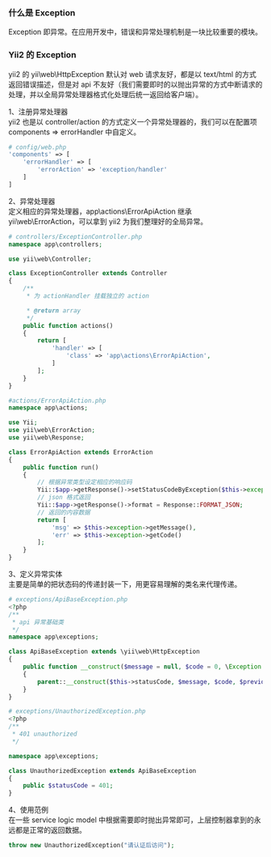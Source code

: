 

### 什么是 Exception
Exception 即异常。在应用开发中，错误和异常处理机制是一块比较重要的模块。


### Yii2 的 Exception
yii2 的 yii\web\HttpException 默认对 web 请求友好，都是以 text/html 的方式返回错误描述，但是对 api 不友好（我们需要即时的以抛出异常的方式中断请求的处理，并以全局异常处理器格式化处理后统一返回给客户端）。

1、注册异常处理器  
yii2 也是以 controller/action 的方式定义一个异常处理器的，我们可以在配置项 components => errorHandler 中自定义。  
```php
# config/web.php
'components' => [
    'errorHandler' => [
        'errorAction' => 'exception/handler'
    ]
]
```

2、异常处理器  
定义相应的异常处理器，app\actions\ErrorApiAction 继承 yii\web\ErrorAction，可以拿到 yii2 为我们整理好的全局异常。
```php
# controllers/ExceptionController.php
namespace app\controllers;

use yii\web\Controller;

class ExceptionController extends Controller
{
    /**
     * 为 actionHandler 挂载独立的 action

     * @return array
     */
    public function actions()
    {
        return [
            'handler' => [
                'class' => 'app\actions\ErrorApiAction',
            ]
        ];
    }
}

#actions/ErrorApiAction.php
namespace app\actions;

use Yii;
use yii\web\ErrorAction;
use yii\web\Response;

class ErrorApiAction extends ErrorAction
{
    public function run()
    {
        // 根据异常类型设定相应的响应码
        Yii::$app->getResponse()->setStatusCodeByException($this->exception);
        // json 格式返回
        Yii::$app->getResponse()->format = Response::FORMAT_JSON;
        // 返回的内容数据
        return [
            'msg' => $this->exception->getMessage(),
            'err' => $this->exception->getCode()
        ];
    }
}
```

3、定义异常实体  
主要是简单的把状态码的传递封装一下，用更容易理解的类名来代理传递。  
```php
# exceptions/ApiBaseException.php
<?php
/**
 * api 异常基础类
 */
namespace app\exceptions;

class ApiBaseException extends \yii\web\HttpException
{
    public function __construct($message = null, $code = 0, \Exception $previous = null)
    {
        parent::__construct($this->statusCode, $message, $code, $previous);
    }
}

# exceptions/UnauthorizedException.php
<?php
/**
 * 401 unauthorized
 */

namespace app\exceptions;

class UnauthorizedException extends ApiBaseException
{
    public $statusCode = 401;
}
```

4、使用范例  
在一些 service logic model 中根据需要即时抛出异常即可，上层控制器拿到的永远都是正常的返回数据。  
```php
throw new UnauthorizedException("请认证后访问");
```

